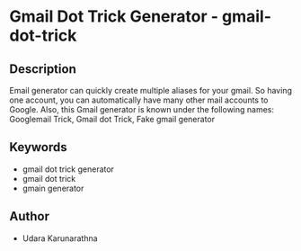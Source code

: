 # Gmail Dot Trick Generator - gmail-dot-trick

## Description

Email generator can quickly create multiple aliases for your gmail. So having one account, you can automatically have many other mail accounts to Google. Also, this Gmail generator is known under the following names: Googlemail Trick, Gmail dot Trick, Fake gmail generator

## Keywords

- gmail dot trick generator
- gmail dot trick
- gmain generator

## Author

- Udara Karunarathna
